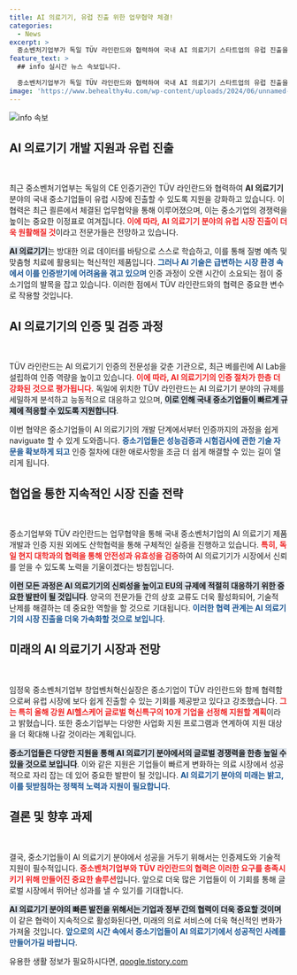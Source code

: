 ```yaml
---
title: AI 의료기기, 유럽 진출 위한 업무협약 체결!
categories:
  - News
excerpt: >
  중소벤처기업부가 독일 TÜV 라인란드와 협력하여 국내 AI 의료기기 스타트업의 유럽 진출을 지원한다. 신속 인증, 기술 자문을 통한 혁신을 도모하며, 세계 시장에서의 경쟁력을 강화할 예정이다.
feature_text: >
  ## info 실시간 뉴스 속보입니다.

  중소벤처기업부가 독일 TÜV 라인란드와 협력하여 국내 AI 의료기기 스타트업의 유럽 진출을 지원한다. 신속 인증, 기술 자문을 통한 혁신을 도모하며, 세계 시장에서의 경쟁력을 강화할 예정이다.
image: 'https://www.behealthy4u.com/wp-content/uploads/2024/06/unnamed-file.png'
---
```


<p><img src="https://www.behealthy4u.com/wp-content/uploads/2024/06/unnamed-file.png" alt="info 속보" /></p>

<h2 data-ke-size="size26">AI 의료기기 개발 지원과 유럽 진출</h2>

<p data-ke-size="size16">&nbsp;</p>

<p>최근 중소벤처기업부는 독일의 CE 인증기관인 TÜV 라인란드와 협력하여 <b>AI 의료기기</b> 분야의 국내 중소기업들이 유럽 시장에 진출할 수 있도록 지원을 강화하고 있습니다. 이 협력은 최근 쾰른에서 체결된 업무협약을 통해 이루어졌으며, 이는 중소기업의 경쟁력을 높이는 중요한 이정표로 여겨집니다. <b><span style="color: #ee2323;">이에 따라, AI 의료기기 분야의 유럽 시장 진출이 더욱 원활해질 것</span></b>이라고 전문가들은 전망하고 있습니다. </p>

<p><b><span style="background-color: #21538527;">AI 의료기기</span></b>는 방대한 의료 데이터를 바탕으로 스스로 학습하고, 이를 통해 질병 예측 및 맞춤형 치료에 활용되는 혁신적인 제품입니다. <b><span style="color: #1a5490;">그러나 AI 기술은 급변하는 시장 환경 속에서 이를 인증받기에 어려움을 겪고 있으며</span></b> 인증 과정이 오랜 시간이 소요되는 점이 중소기업의 발목을 잡고 있습니다. 이러한 점에서 TÜV 라인란드와의 협력은 중요한 변수로 작용할 것입니다.</p>

<h2 data-ke-size="size26">AI 의료기기의 인증 및 검증 과정</h2>

<p data-ke-size="size16">&nbsp;</p>

<p>TÜV 라인란드는 AI 의료기기 인증의 전문성을 갖춘 기관으로, 최근 베를린에 AI Lab을 설립하여 인증 역량을 높이고 있습니다. <b><span style="color: #ee2323;">이에 따라, AI 의료기기의 인증 절차가 한층 더 강화된 것으로 평가됩니다.</span></b> 독일에 위치한 TÜV 라인란드는 AI 의료기기 분야의 규제를 세밀하게 분석하고 능동적으로 대응하고 있으며, <b><span style="background-color: #21538527;">이로 인해 국내 중소기업들이 빠르게 규제에 적응할 수 있도록 지원합니다</span></b>.</p>

<p>이번 협약은 중소기업들이 AI 의료기기의 개발 단계에서부터 인증까지의 과정을 쉽게 naviguate 할 수 있게 도와줍니다. <b><span style="color: #1a5490;">중소기업들은 성능검증과 시험검사에 관한 기술 자문을 확보하게 되고</span></b> 인증 절차에 대한 애로사항을 조금 더 쉽게 해결할 수 있는 길이 열리게 됩니다.</p>

<h2 data-ke-size="size26">협업을 통한 지속적인 시장 진출 전략</h2>

<p data-ke-size="size16">&nbsp;</p>

<p>중소기업부와 TÜV 라인란드는 업무협약을 통해 국내 중소벤처기업의 AI 의료기기 제품 개발과 인증 지원 외에도 산학협력을 통해 구체적인 실증을 진행하고 있습니다. <b><span style="color: #ee2323;">특히, 독일 현지 대학과의 협력을 통해 안전성과 유효성을 검증</span></b>하여 AI 의료기기가 시장에서 신뢰를 얻을 수 있도록 노력을 기울이겠다는 방침입니다.</p>

<p><b><span style="background-color: #21538527;">이런 모든 과정은 AI 의료기기의 신뢰성을 높이고 EU의 규제에 적절히 대응하기 위한 중요한 발판이 될 것입니다</span></b>. 양국의 전문가들 간의 상호 교류도 더욱 활성화되어, 기술적 난제를 해결하는 데 중요한 역할을 할 것으로 기대됩니다. <b><span style="color: #1a5490;">이러한 협력 관계는 AI 의료기기의 시장 진출을 더욱 가속화할 것으로 보입니다</span></b>.</p>

<h2 data-ke-size="size26">미래의 AI 의료기기 시장과 전망</h2>

<p data-ke-size="size16">&nbsp;</p>

<p>임정욱 중소벤처기업부 창업벤처혁신실장은 중소기업이 TÜV 라인란드와 함께 협력함으로써 유럽 시장에 보다 쉽게 진출할 수 있는 기회를 제공받고 있다고 강조했습니다. <b><span style="color: #ee2323;">그는 특히 올해 강원 AI헬스케어 글로벌 혁신특구의 10개 기업을 선정해 지원할 계획</span></b>이라고 밝혔습니다. 또한 중소기업부는 다양한 사업화 지원 프로그램과 연계하여 지원 대상을 더 확대해 나갈 것이라는 계획입니다.</p>

<p><b><span style="background-color: #21538527;">중소기업들은 다양한 지원을 통해 AI 의료기기 분야에서의 글로벌 경쟁력을 한층 높일 수 있을 것으로 보입니다</span></b>. 이와 같은 지원은 기업들이 빠르게 변화하는 의료 시장에서 성공적으로 자리 잡는 데 있어 중요한 발판이 될 것입니다. <b><span style="color: #1a5490;">AI 의료기기 분야의 미래는 밝고, 이를 뒷받침하는 정책적 노력과 지원이 필요합니다</span></b>.</p>

<h2 data-ke-size="size26">결론 및 향후 과제</h2>

<p data-ke-size="size16">&nbsp;</p>

<p>결국, 중소기업들이 AI 의료기기 분야에서 성공을 거두기 위해서는 인증제도와 기술적 지원이 필수적입니다. <b><span style="color: #ee2323;">중소벤처기업부와 TÜV 라인란드의 협력은 이러한 요구를 충족시키기 위해 만들어진 중요한 솔루션</span></b>입니다. 앞으로 더욱 많은 기업들이 이 기회를 통해 글로벌 시장에서 뛰어난 성과를 낼 수 있기를 기대합니다.</p>

<p><b><span style="background-color: #21538527;">AI 의료기기 분야의 빠른 발전을 위해서는 기업과 정부 간의 협력이 더욱 중요할 것이며</span></b> 이 같은 협력이 지속적으로 활성화된다면, 미래의 의료 서비스에 더욱 혁신적인 변화가 가져올 것입니다. <b><span style="color: #1a5490;">앞으로의 시간 속에서 중소기업들이 AI 의료기기에서 성공적인 사례를 만들어가길 바랍니다</span></b>.</p>

<p data-ke-size="size16"></p>
유용한 생활 정보가 필요하시다면, <a href="https://qoogle.tistory.com" rel="dofollow">qoogle.tistory.com</a>


